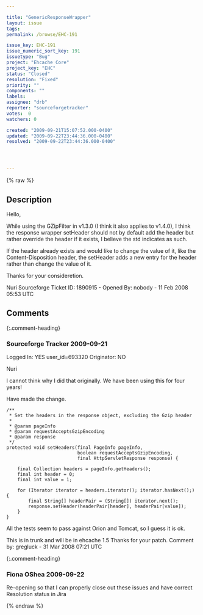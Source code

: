 ```yaml
---

title: "GenericResponseWrapper"
layout: issue
tags: 
permalink: /browse/EHC-191

issue_key: EHC-191
issue_numeric_sort_key: 191
issuetype: "Bug"
project: "Ehcache Core"
project_key: "EHC"
status: "Closed"
resolution: "Fixed"
priority: ""
components: ""
labels: 
assignee: "drb"
reporter: "sourceforgetracker"
votes:  0
watchers: 0

created: "2009-09-21T15:07:52.000-0400"
updated: "2009-09-22T23:44:36.000-0400"
resolved: "2009-09-22T23:44:36.000-0400"




---
```


{% raw %}

## Description

<div markdown="1" class="description">

Hello,

While using the GZipFilter in v1.3.0 (I think it also applies to v1.4.0), I think the response wrapper setHeader should not by default add the header but rather override the header if it exists, I believe the std indicates as such. 

If the header already exists and would like to change the value of it, like the Content-Disposition header, the setHeader adds a new entry for the header rather than change the value of it.

Thanks for your consideretion.

Nuri
Sourceforge Ticket ID: 1890915 - Opened By: nobody - 11 Feb 2008 05:53 UTC

</div>

## Comments


{:.comment-heading}
### **Sourceforge Tracker** <span class="date">2009-09-21</span>

<div markdown="1" class="comment">

Logged In: YES 
user\_id=693320
Originator: NO

Nuri

I cannot think why I did that originally. We have been using this for four years!

Have made the change. 

    /**
     * Set the headers in the response object, excluding the Gzip header
     *
     * @param pageInfo
     * @param requestAcceptsGzipEncoding
     * @param response
     */
    protected void setHeaders(final PageInfo pageInfo,
                              boolean requestAcceptsGzipEncoding,
                              final HttpServletResponse response) {

        final Collection headers = pageInfo.getHeaders();
        final int header = 0;
        final int value = 1;

        for (Iterator iterator = headers.iterator(); iterator.hasNext();) {
            final String[] headerPair = (String[]) iterator.next();
            response.setHeader(headerPair[header], headerPair[value]);
        }
    }

All the tests seem to pass against Orion and Tomcat, so I guess it is ok.

This is in trunk and will be in ehcache 1.5 Thanks for your patch.
Comment by: gregluck - 31 Mar 2008 07:21 UTC

</div>


{:.comment-heading}
### **Fiona OShea** <span class="date">2009-09-22</span>

<div markdown="1" class="comment">

Re-opening so that I can properly close out these issues and have correct Resolution status in Jira

</div>



{% endraw %}
